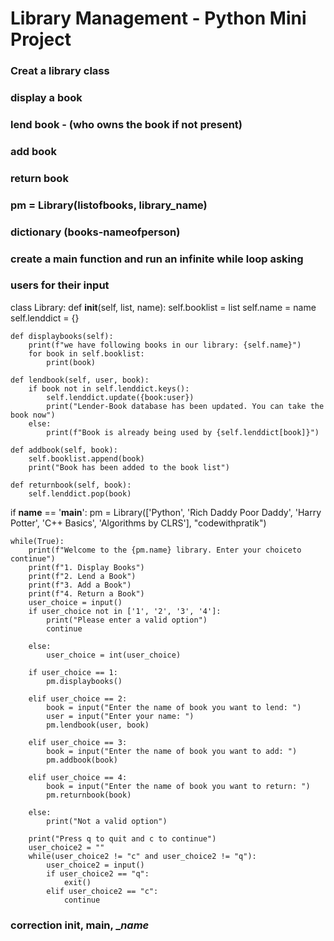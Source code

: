 # Library Management - Python Mini Project
### Creat a library class
### display a book
### lend book - (who owns the book if not present)
### add book
### return book

### pm = Library(listofbooks, library_name)

### dictionary (books-nameofperson)

### create a main function and run an infinite while loop asking
### users for their input

class Library:
    def __init__(self, list, name):
        self.booklist = list
        self.name = name
        self.lenddict = {}

    def displaybooks(self):
        print(f"we have following books in our library: {self.name}")
        for book in self.booklist:
            print(book)

    def lendbook(self, user, book):
        if book not in self.lenddict.keys():
            self.lenddict.update({book:user})
            print("Lender-Book database has been updated. You can take the book now")
        else:
            print(f"Book is already being used by {self.lenddict[book]}")

    def addbook(self, book):
        self.booklist.append(book)
        print("Book has been added to the book list")
    
    def returnbook(self, book):
        self.lenddict.pop(book)
    
if __name__ == '__main__':
    pm = Library(['Python', 'Rich Daddy Poor Daddy', 'Harry Potter', 'C++ Basics', 'Algorithms by CLRS'], "codewithpratik")

    while(True):
        print(f"Welcome to the {pm.name} library. Enter your choiceto continue")
        print(f"1. Display Books")
        print(f"2. Lend a Book")
        print(f"3. Add a Book")
        print(f"4. Return a Book")
        user_choice = input()
        if user_choice not in ['1', '2', '3', '4']:
            print("Please enter a valid option")
            continue

        else:
            user_choice = int(user_choice)
        
        if user_choice == 1:
            pm.displaybooks()

        elif user_choice == 2:
            book = input("Enter the name of book you want to lend: ")
            user = input("Enter your name: ")
            pm.lendbook(user, book)

        elif user_choice == 3:
            book = input("Enter the name of book you want to add: ")
            pm.addbook(book)

        elif user_choice == 4:
            book = input("Enter the name of book you want to return: ")
            pm.returnbook(book)

        else:
            print("Not a valid option")

        print("Press q to quit and c to continue")
        user_choice2 = ""
        while(user_choice2 != "c" and user_choice2 != "q"):
            user_choice2 = input()
            if user_choice2 == "q":
                exit()
            elif user_choice2 == "c":
                continue 
### correction __init__, __main__, __name_
